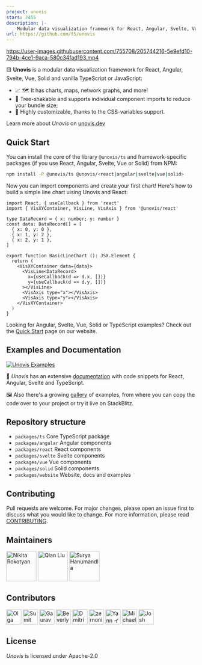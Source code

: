 ```yaml
---
project: unovis
stars: 2455
description: |-
    Modular data visualization framework for React, Angular, Svelte, Vue, and vanilla TypeScript or JavaScript
url: https://github.com/f5/unovis
---
```


https://user-images.githubusercontent.com/755708/205744216-5e9efd10-794b-4ce1-9aca-580c34fad193.mp4

🟨  **Unovis** is a modular data visualization framework for React, Angular, Svelte, Vue, Solid and vanilla TypeScript or JavaScript:

* 📈 🗺 It has charts, maps, network graphs, and more!
* 🌳 Tree-shakable and supports individual component imports to reduce your bundle size;
* 🎨 Highly customizable, thanks to the CSS-variables support.

Learn more about _Unovis_ on [unovis.dev](https://unovis.dev)

## Quick Start
You can install the core of the library `@unovis/ts` and framework-specific packages (if you use React, Angular, Svelte, Vue or Solid) from NPM:

```bash
npm install -P @unovis/ts @unovis/<react|angular|svelte|vue|solid>
```

Now you can import components and create your first chart! Here's how to build a simple line chart uising Unovis and React:

```tsx
import React, { useCallback } from 'react'
import { VisXYContainer, VisLine, VisAxis } from '@unovis/react'

type DataRecord = { x: number; y: number }
const data: DataRecord[] = [
  { x: 0, y: 0 },
  { x: 1, y: 2 },
  { x: 2, y: 1 },
]

export function BasicLineChart (): JSX.Element {
  return (
    <VisXYContainer data={data}>
      <VisLine<DataRecord>
        x={useCallback(d => d.x, [])}
        y={useCallback(d => d.y, [])}
      ></VisLine>
      <VisAxis type="x"></VisAxis>
      <VisAxis type="y"></VisAxis>
    </VisXYContainer>
  )
}
```
Looking for Angular, Svelte, Vue, Solid or TypeScript examples? Check out the [Quick Start](https://unovis.dev/docs/quick-start) page on our website.

## Examples and Documentation
[![Unovis Examples](examples.png)](https://unovis.dev/gallery)

📖 _Unovis_ has an extensive [documentation](https://unovis.dev/docs/intro) with code snippets for React, Angular,
Svelte and TypeScript.

🖼 Also there's a growing [gallery](https://unovis.dev/gallery) of examples, from where you can copy the code over to your project or try it live on StackBlitz.

## Repository structure

* `packages/ts` Core TypeScript package
* `packages/angular` Angular components
* `packages/react` React components
* `packages/svelte` Svelte components
* `packages/vue` Vue components
* `packages/solid` Solid components
* `packages/website` Website, docs and examples

## Contributing
Pull requests are welcome. For major changes, please open an issue
first to discuss what you would like to change. For more information, please
read [CONTRIBUTING](CONTRIBUTING.md).

## Maintainers
[<img alt="Nikita Rokotyan" src="https://avatars.githubusercontent.com/u/755708" width="80"/>](https://github.com/rokotyan)
[<img alt="Qian Liu" src="https://avatars.githubusercontent.com/u/5026041" width="80"/>](https://github.com/lee00678)
[<img alt="Surya Hanumandla" src="https://avatars.githubusercontent.com/u/7765847" width="80"/>](https://github.com/suryahanumandla)

## Contributors
[<img alt="Olga Stukova" src="https://avatars.githubusercontent.com/u/8654114" width="40"/>](https://github.com/stukova)
[<img alt="Sumit Kumar" src="https://avatars.githubusercontent.com/u/5867393" width="40"/>](https://github.com/sumitkumar25)
[<img alt="Gaurav Mukherjee" src="https://avatars.githubusercontent.com/u/6323787" width="40"/>](https://github.com/gmfun)
[<img alt="Beverly Ackah" src="https://avatars.githubusercontent.com/u/32556434" width="40"/>](https://github.com/beverlyckh)
[<img alt="Dmitriy Gutman" src="https://avatars.githubusercontent.com/u/14595706" width="40"/>](https://github.com/DimamoN)
[<img alt="zernonia" src="https://avatars.githubusercontent.com/u/59365435" width="40"/>](https://github.com/zernonia)
[<img alt="Yann イーベス Eves" src="https://avatars.githubusercontent.com/u/1331877" width="40"/>](https://github.com/yanneves)
[<img alt="Michael" src="https://avatars.githubusercontent.com/u/15652018" width="40"/>](https://github.com/TasoOneAsia)
[<img alt="Josh Larsen" src="https://avatars.githubusercontent.com/u/2565382" width="40"/>](https://github.com/joshlarsen)

## License
_Unovis_ is licensed under Apache-2.0

